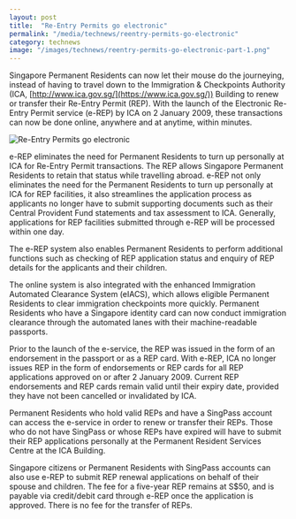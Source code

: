 ```yaml
---
layout: post
title:  "Re-Entry Permits go electronic"
permalink: "/media/technews/reentry-permits-go-electronic"
category: technews
image: "/images/technews/reentry-permits-go-electronic-part-1.png"
---
```


Singapore Permanent Residents can now let their mouse do the journeying, instead of having to travel down to the Immigration & Checkpoints Authority (ICA, [http://www.ica.gov.sg/](https://www.ica.gov.sg/)) Building to renew or transfer their Re-Entry Permit (REP). With the launch of the Electronic Re-Entry Permit service (e-REP) by ICA on 2 January 2009, these transactions can now be done online, anywhere and at anytime, within minutes.

![Re-Entry Permits go electronic]({{site.baseurl}}/images/technews/reentry-permits-go-electronic-part-1.png)

e-REP eliminates the need for Permanent Residents to turn up personally at ICA for Re-Entry Permit transactions.
The REP allows Singapore Permanent Residents to retain that status while travelling abroad. e-REP not only eliminates the need for the Permanent Residents to turn up personally at ICA for REP facilities, it also streamlines the application process as applicants no longer have to submit supporting documents such as their Central Provident Fund statements and tax assessment to ICA. Generally, applications for REP facilities submitted through e-REP will be processed within one day.

The e-REP system also enables Permanent Residents to perform additional functions such as checking of REP application status and enquiry of REP details for the applicants and their children.

The online system is also integrated with the enhanced Immigration Automated Clearance System (eIACS), which allows eligible Permanent Residents to clear immigration checkpoints more quickly. Permanent Residents who have a Singapore identity card can now conduct immigration clearance through the automated lanes with their machine-readable passports.

Prior to the launch of the e-service, the REP was issued in the form of an endorsement in the passport or as a REP card. With e-REP, ICA no longer issues REP in the form of endorsements or REP cards for all REP applications approved on or after 2 January 2009. Current REP endorsements and REP cards remain valid until their expiry date, provided they have not been cancelled or invalidated by ICA.

Permanent Residents who hold valid REPs and have a SingPass account can access the e-service in order to renew or transfer their REPs. Those who do not have SingPass or whose REPs have expired will have to submit their REP applications personally at the Permanent Resident Services Centre at the ICA Building.

Singapore citizens or Permanent Residents with SingPass accounts can also use e-REP to submit REP renewal applications on behalf of their spouse and children. The fee for a five-year REP remains at S$50, and is payable via credit/debit card through e-REP once the application is approved. There is no fee for the transfer of REPs.

